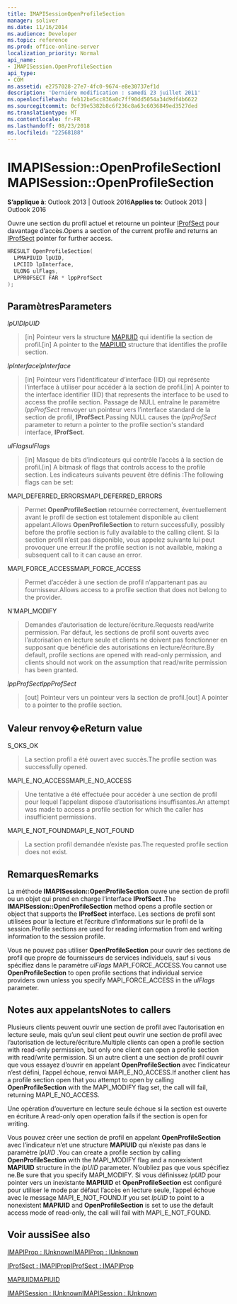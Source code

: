 ```yaml
---
title: IMAPISessionOpenProfileSection
manager: soliver
ms.date: 11/16/2014
ms.audience: Developer
ms.topic: reference
ms.prod: office-online-server
localization_priority: Normal
api_name:
- IMAPISession.OpenProfileSection
api_type:
- COM
ms.assetid: e2757028-27e7-4fc0-9674-e8e30737ef1d
description: 'Derniére modification : samedi 23 juillet 2011'
ms.openlocfilehash: feb12be5cc836a0c7ff90dd5054a34d9df4b6622
ms.sourcegitcommit: 0cf39e5382b8c6f236c8a63c6036849ed3527ded
ms.translationtype: MT
ms.contentlocale: fr-FR
ms.lasthandoff: 08/23/2018
ms.locfileid: "22568188"
---
```

# <a name="imapisessionopenprofilesection"></a><span data-ttu-id="0c7ff-103">IMAPISession::OpenProfileSection</span><span class="sxs-lookup"><span data-stu-id="0c7ff-103">IMAPISession::OpenProfileSection</span></span>

  
  
<span data-ttu-id="0c7ff-104">**S’applique à**: Outlook 2013 | Outlook 2016</span><span class="sxs-lookup"><span data-stu-id="0c7ff-104">**Applies to**: Outlook 2013 | Outlook 2016</span></span> 
  
<span data-ttu-id="0c7ff-105">Ouvre une section du profil actuel et retourne un pointeur [IProfSect](iprofsectimapiprop.md) pour davantage d’accès.</span><span class="sxs-lookup"><span data-stu-id="0c7ff-105">Opens a section of the current profile and returns an [IProfSect](iprofsectimapiprop.md) pointer for further access.</span></span> 
  
```cpp
HRESULT OpenProfileSection(
  LPMAPIUID lpUID,
  LPCIID lpInterface,
  ULONG ulFlags,
  LPPROFSECT FAR * lppProfSect
);
```

## <a name="parameters"></a><span data-ttu-id="0c7ff-106">Paramètres</span><span class="sxs-lookup"><span data-stu-id="0c7ff-106">Parameters</span></span>

 <span data-ttu-id="0c7ff-107">_lpUID_</span><span class="sxs-lookup"><span data-stu-id="0c7ff-107">_lpUID_</span></span>
  
> <span data-ttu-id="0c7ff-108">[in] Pointeur vers la structure [MAPIUID](mapiuid.md) qui identifie la section de profil.</span><span class="sxs-lookup"><span data-stu-id="0c7ff-108">[in] A pointer to the [MAPIUID](mapiuid.md) structure that identifies the profile section.</span></span> 
    
 <span data-ttu-id="0c7ff-109">_lpInterface_</span><span class="sxs-lookup"><span data-stu-id="0c7ff-109">_lpInterface_</span></span>
  
> <span data-ttu-id="0c7ff-110">[in] Pointeur vers l’identificateur d’interface (IID) qui représente l’interface à utiliser pour accéder à la section de profil.</span><span class="sxs-lookup"><span data-stu-id="0c7ff-110">[in] A pointer to the interface identifier (IID) that represents the interface to be used to access the profile section.</span></span> <span data-ttu-id="0c7ff-111">Passage de NULL entraîne le paramètre _lppProfSect_ renvoyer un pointeur vers l’interface standard de la section de profil, **IProfSect**.</span><span class="sxs-lookup"><span data-stu-id="0c7ff-111">Passing NULL causes the  _lppProfSect_ parameter to return a pointer to the profile section's standard interface, **IProfSect**.</span></span>
    
 <span data-ttu-id="0c7ff-112">_ulFlags_</span><span class="sxs-lookup"><span data-stu-id="0c7ff-112">_ulFlags_</span></span>
  
> <span data-ttu-id="0c7ff-113">[in] Masque de bits d’indicateurs qui contrôle l’accès à la section de profil.</span><span class="sxs-lookup"><span data-stu-id="0c7ff-113">[in] A bitmask of flags that controls access to the profile section.</span></span> <span data-ttu-id="0c7ff-114">Les indicateurs suivants peuvent être définis :</span><span class="sxs-lookup"><span data-stu-id="0c7ff-114">The following flags can be set:</span></span>
    
<span data-ttu-id="0c7ff-115">MAPI_DEFERRED_ERRORS</span><span class="sxs-lookup"><span data-stu-id="0c7ff-115">MAPI_DEFERRED_ERRORS</span></span> 
  
> <span data-ttu-id="0c7ff-116">Permet **OpenProfileSection** retournée correctement, éventuellement avant le profil de section est totalement disponible au client appelant.</span><span class="sxs-lookup"><span data-stu-id="0c7ff-116">Allows **OpenProfileSection** to return successfully, possibly before the profile section is fully available to the calling client.</span></span> <span data-ttu-id="0c7ff-117">Si la section profil n’est pas disponible, vous appelez suivante lui peut provoquer une erreur.</span><span class="sxs-lookup"><span data-stu-id="0c7ff-117">If the profile section is not available, making a subsequent call to it can cause an error.</span></span> 
    
<span data-ttu-id="0c7ff-118">MAPI_FORCE_ACCESS</span><span class="sxs-lookup"><span data-stu-id="0c7ff-118">MAPI_FORCE_ACCESS</span></span>
  
> <span data-ttu-id="0c7ff-119">Permet d’accéder à une section de profil n’appartenant pas au fournisseur.</span><span class="sxs-lookup"><span data-stu-id="0c7ff-119">Allows access to a profile section that does not belong to the provider.</span></span>
    
<span data-ttu-id="0c7ff-120">N'</span><span class="sxs-lookup"><span data-stu-id="0c7ff-120">MAPI_MODIFY</span></span> 
  
> <span data-ttu-id="0c7ff-121">Demandes d’autorisation de lecture/écriture.</span><span class="sxs-lookup"><span data-stu-id="0c7ff-121">Requests read/write permission.</span></span> <span data-ttu-id="0c7ff-122">Par défaut, les sections de profil sont ouverts avec l’autorisation en lecture seule et clients ne doivent pas fonctionner en supposant que bénéficie des autorisations en lecture/écriture.</span><span class="sxs-lookup"><span data-stu-id="0c7ff-122">By default, profile sections are opened with read-only permission, and clients should not work on the assumption that read/write permission has been granted.</span></span> 
    
 <span data-ttu-id="0c7ff-123">_lppProfSect_</span><span class="sxs-lookup"><span data-stu-id="0c7ff-123">_lppProfSect_</span></span>
  
> <span data-ttu-id="0c7ff-124">[out] Pointeur vers un pointeur vers la section de profil.</span><span class="sxs-lookup"><span data-stu-id="0c7ff-124">[out] A pointer to a pointer to the profile section.</span></span>
    
## <a name="return-value"></a><span data-ttu-id="0c7ff-125">Valeur renvoy�e</span><span class="sxs-lookup"><span data-stu-id="0c7ff-125">Return value</span></span>

<span data-ttu-id="0c7ff-126">S_OK</span><span class="sxs-lookup"><span data-stu-id="0c7ff-126">S_OK</span></span> 
  
> <span data-ttu-id="0c7ff-127">La section profil a été ouvert avec succès.</span><span class="sxs-lookup"><span data-stu-id="0c7ff-127">The profile section was successfully opened.</span></span>
    
<span data-ttu-id="0c7ff-128">MAPI_E_NO_ACCESS</span><span class="sxs-lookup"><span data-stu-id="0c7ff-128">MAPI_E_NO_ACCESS</span></span> 
  
> <span data-ttu-id="0c7ff-129">Une tentative a été effectuée pour accéder à une section de profil pour lequel l’appelant dispose d’autorisations insuffisantes.</span><span class="sxs-lookup"><span data-stu-id="0c7ff-129">An attempt was made to access a profile section for which the caller has insufficient permissions.</span></span>
    
<span data-ttu-id="0c7ff-130">MAPI_E_NOT_FOUND</span><span class="sxs-lookup"><span data-stu-id="0c7ff-130">MAPI_E_NOT_FOUND</span></span> 
  
> <span data-ttu-id="0c7ff-131">La section profil demandée n’existe pas.</span><span class="sxs-lookup"><span data-stu-id="0c7ff-131">The requested profile section does not exist.</span></span>
    
## <a name="remarks"></a><span data-ttu-id="0c7ff-132">Remarques</span><span class="sxs-lookup"><span data-stu-id="0c7ff-132">Remarks</span></span>

<span data-ttu-id="0c7ff-133">La méthode **IMAPISession::OpenProfileSection** ouvre une section de profil ou un objet qui prend en charge l’interface **IProfSect** .</span><span class="sxs-lookup"><span data-stu-id="0c7ff-133">The **IMAPISession::OpenProfileSection** method opens a profile section or object that supports the **IProfSect** interface.</span></span> <span data-ttu-id="0c7ff-134">Les sections de profil sont utilisées pour la lecture et l’écriture d’informations sur le profil de la session.</span><span class="sxs-lookup"><span data-stu-id="0c7ff-134">Profile sections are used for reading information from and writing information to the session profile.</span></span> 
  
<span data-ttu-id="0c7ff-135">Vous ne pouvez pas utiliser **OpenProfileSection** pour ouvrir des sections de profil que propre de fournisseurs de services individuels, sauf si vous spécifiez dans le paramètre _ulFlags_ MAPI_FORCE_ACCESS.</span><span class="sxs-lookup"><span data-stu-id="0c7ff-135">You cannot use **OpenProfileSection** to open profile sections that individual service providers own unless you specify MAPI_FORCE_ACCESS in the  _ulFlags_ parameter.</span></span> 
  
## <a name="notes-to-callers"></a><span data-ttu-id="0c7ff-136">Notes aux appelants</span><span class="sxs-lookup"><span data-stu-id="0c7ff-136">Notes to callers</span></span>

<span data-ttu-id="0c7ff-137">Plusieurs clients peuvent ouvrir une section de profil avec l’autorisation en lecture seule, mais qu’un seul client peut ouvrir une section de profil avec l’autorisation de lecture/écriture.</span><span class="sxs-lookup"><span data-stu-id="0c7ff-137">Multiple clients can open a profile section with read-only permission, but only one client can open a profile section with read/write permission.</span></span> <span data-ttu-id="0c7ff-138">Si un autre client a une section de profil ouvrir que vous essayez d’ouvrir en appelant **OpenProfileSection** avec l’indicateur n’est défini, l’appel échoue, renvoi MAPI_E_NO_ACCESS.</span><span class="sxs-lookup"><span data-stu-id="0c7ff-138">If another client has a profile section open that you attempt to open by calling **OpenProfileSection** with the MAPI_MODIFY flag set, the call will fail, returning MAPI_E_NO_ACCESS.</span></span> 
  
<span data-ttu-id="0c7ff-139">Une opération d’ouverture en lecture seule échoue si la section est ouverte en écriture.</span><span class="sxs-lookup"><span data-stu-id="0c7ff-139">A read-only open operation fails if the section is open for writing.</span></span> 
  
<span data-ttu-id="0c7ff-140">Vous pouvez créer une section de profil en appelant **OpenProfileSection** avec l’indicateur n’et une structure **MAPIUID** qui n’existe pas dans le paramètre _lpUID_ .</span><span class="sxs-lookup"><span data-stu-id="0c7ff-140">You can create a profile section by calling **OpenProfileSection** with the MAPI_MODIFY flag and a nonexistent **MAPIUID** structure in the  _lpUID_ parameter.</span></span> <span data-ttu-id="0c7ff-141">N’oubliez pas que vous spécifiez ne.</span><span class="sxs-lookup"><span data-stu-id="0c7ff-141">Be sure that you specify MAPI_MODIFY.</span></span> <span data-ttu-id="0c7ff-142">Si vous définissez _lpUID_ pour pointer vers un inexistante **MAPIUID** et **OpenProfileSection** est configuré pour utiliser le mode par défaut l’accès en lecture seule, l’appel échoue avec le message MAPI_E_NOT_FOUND.</span><span class="sxs-lookup"><span data-stu-id="0c7ff-142">If you set  _lpUID_ to point to a nonexistent **MAPIUID** and **OpenProfileSection** is set to use the default access mode of read-only, the call will fail with MAPI_E_NOT_FOUND.</span></span> 
  
## <a name="see-also"></a><span data-ttu-id="0c7ff-143">Voir aussi</span><span class="sxs-lookup"><span data-stu-id="0c7ff-143">See also</span></span>



[<span data-ttu-id="0c7ff-144">IMAPIProp : IUnknown</span><span class="sxs-lookup"><span data-stu-id="0c7ff-144">IMAPIProp : IUnknown</span></span>](imapipropiunknown.md)
  
[<span data-ttu-id="0c7ff-145">IProfSect : IMAPIProp</span><span class="sxs-lookup"><span data-stu-id="0c7ff-145">IProfSect : IMAPIProp</span></span>](iprofsectimapiprop.md)
  
[<span data-ttu-id="0c7ff-146">MAPIUID</span><span class="sxs-lookup"><span data-stu-id="0c7ff-146">MAPIUID</span></span>](mapiuid.md)
  
[<span data-ttu-id="0c7ff-147">IMAPISession : IUnknown</span><span class="sxs-lookup"><span data-stu-id="0c7ff-147">IMAPISession : IUnknown</span></span>](imapisessioniunknown.md)

